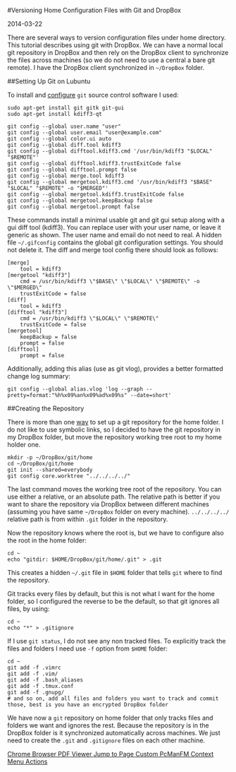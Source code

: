 #Versioning Home Configuration Files with Git and DropBox

2014-03-22

<!--- tags: linux git -->

There are several ways to version configuration files under home directory. This tutorial describes using git with DropBox. We can have a normal local git repository in DropBox and then rely on the DropBox client to synchronize the files across machines (so we do not need to use a central a bare git remote). I have the DropBox client synchronized in `~/DropBox` folder.

##Setting Up Git on Lubuntu

To install and [configure](http://git-scm.com/book/en/v2/Customizing-Git-Git-Configuration) `git` source control software I used:

```
sudo apt-get install git gitk git-gui
sudo apt-get install kdiff3-qt

git config --global user.name "user"
git config --global user.email "user@example.com"
git config --global color.ui auto
git config --global diff.tool kdiff3
git config --global difftool.kdiff3.cmd '/usr/bin/kdiff3 "$LOCAL" "$REMOTE"'
git config --global difftool.kdiff3.trustExitCode false
git config --global difftool.prompt false
git config --global merge.tool kdiff3
git config --global mergetool.kdiff3.cmd '/usr/bin/kdiff3 "$BASE" "$LOCAL" "$REMOTE" -o "$MERGED"'
git config --global mergetool.kdiff3.trustExitCode false
git config --global mergetool.keepBackup false
git config --global mergetool.prompt false
```

These commands install a minimal usable git and git gui setup along with a gui diff tool (kdiff3). You can replace user with your user name, or leave it generic as shown. The user name and email do not need to real. A hidden file `~/.gifconfig` contains the global git configuration settings. You should not delete it. The diff and merge tool config there should look as follows:

```nohl
[merge]
	tool = kdiff3
[mergetool "kdiff3"]
	cmd = /usr/bin/kdiff3 \"$BASE\" \"$LOCAL\" \"$REMOTE\" -o \"$MERGED\"
	trustExitCode = false
[diff]
	tool = kdiff3
[difftool "kdiff3"]
	cmd = /usr/bin/kdiff3 \"$LOCAL\" \"$REMOTE\"
	trustExitCode = false
[mergetool]
	keepBackup = false
	prompt = false
[difftool]
	prompt = false
```

Additionally, adding this alias (use as git vlog), provides a better formatted change log summary:

```
git config --global alias.vlog 'log --graph --pretty=format:"%h%x09%an%x09%ad%x09%s" --date=short'
```

##Creating the Repository

There is more than one [way](https://www.digitalocean.com/community/articles/how-to-use-git-to-manage-your-user-configuration-files-on-a-linux-vps) to set up a git repository for the home folder. I do not like to use symbolic links, so I decided to have the git repository in my DropBox folder, but move the repository working tree root to my home holder one.
```
mkdir -p ~/DropBox/git/home
cd ~/DropBox/git/home
git init --shared=everybody
git config core.worktree "../../../../"
```

The last command moves the working tree root of the repository. You can use either a relative, or an absolute path. The relative path is better if you want to share the repository via DropBox between different machines (assuming you have same `~/DropBox` folder on every machine). `../../../../` relative path is from within `.git` folder in the repository.

Now the repository knows where the root is, but we have to configure also the root in the home folder:

```
cd ~
echo "gitdir: $HOME/DropBox/git/home/.git" > .git
```

This creates a hidden `~/.git` file in `$HOME` folder that tells `git` where to find the repository.

Git tracks every files by default, but this is not what I want for the home folder, so I configured the reverse to be the default, so that git ignores all files, by using:
```
cd ~
echo "*" > .gitignore
```

If I use `git status`, I do not see any non tracked files. To explicitly track the files and folders I need use `-f` option from `$HOME` folder:

```
cd ~
git add -f .vimrc
git add -f .vim/
git add -f .bash_aliases
git add -f .tmux.conf
git add -f .gnupg/
# and so on, add all files and folders you want to track and commit those, best is you have an encrypted DropBox folder
```

We have now a `git` repository on home folder that only tracks files and folders we want and ignores the rest. Because the repository is in the DropBox folder is it synchronized automatically across machines. We just need to create the `.git` and `.gitignore` files on each other machine.


<ins class='nfooter'><a id='fprev' href='#blog/2014/2014-03-26-Chrome-Browser-PDF-Viewer-Jump-to-Page.md'>Chrome Browser PDF Viewer Jump to Page</a> <a id='fnext' href='#blog/2014/2014-03-17-Custom-PcManFM-Context-Menu-Actions.md'>Custom PcManFM Context Menu Actions</a></ins>
